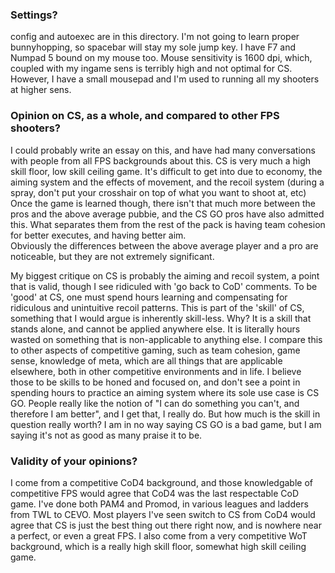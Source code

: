 ### Settings?

config and autoexec are in this directory.  I'm not going to learn proper bunnyhopping, so spacebar will stay my sole jump key.  I have F7 and Numpad 5 bound on my mouse too.
Mouse sensitivity is 1600 dpi, which, coupled with my ingame sens is terribly high and not optimal for CS.  However, I have a small mousepad and I'm used to running all my shooters at higher sens.

### Opinion on CS, as a whole, and compared to other FPS shooters?

I could probably write an essay on this, and have had many conversations with people from all FPS backgrounds about this.
CS is very much a high skill floor, low skill ceiling game.  It's difficult to get into due to economy, the aiming system and the effects of movement, and the recoil system (during a spray, don't put your crosshair on top of what you want to shoot at, etc)
Once the game is learned though, there isn't that much more between the pros and the above average pubbie, and the CS GO pros have also admitted this.  What separates them from the rest of the pack is having team cohesion for better executes, and having better aim.  
Obviously the differences between the above average player and a pro are noticeable, but they are not extremely significant.

My biggest critique on CS is probably the aiming and recoil system, a point that is valid, though I see ridiculed with 'go back to CoD' comments.  To be 'good' at CS, one must spend hours learning and compensating for ridiculous and unintuitive recoil patterns.  This is part of the 'skill' of CS, something that I would argue is inherently skill-less.  Why?  It is a skill that stands alone, and cannot be applied anywhere else.  It is literally hours wasted on something that is non-applicable to anything else.  I compare this to other aspects of competitive gaming, such as team cohesion, game sense, knowledge of meta, which are all things that are applicable elsewhere, both in other competitive environments and in life.  I believe those to be skills to be honed and focused on, and don't see a point in spending hours to practice an aiming system where its sole use case is CS GO.
People really like the notion of "I can do something you can't, and therefore I am better", and I get that, I really do.  But how much is the skill in question really worth?
I am in no way saying CS GO is a bad game, but I am saying it's not as good as many praise it to be.  

### Validity of your opinions?

I come from a competitive CoD4 background, and those knowledgable of competitive FPS would agree that CoD4 was the last respectable CoD game.
I've done both PAM4 and Promod, in various leagues and ladders from TWL to CEVO.  Most players I've seen switch to CS from CoD4 would agree that CS is just the best thing out there right now, and is nowhere near a perfect, or even a great FPS.
I also come from a very competitive WoT background, which is a really high skill floor, somewhat high skill ceiling game.

